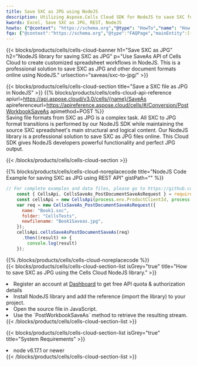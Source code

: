 ```yaml
---
title: Save SXC as JPG using NodeJS 
description: Utilizing Aspose.Cells Cloud SDK for NodeJS to save SXC format file as JPG format file. 
kwords: Excel, Save SXC as JPG, REST, NodeJS
howto: {"@context": "https://schema.org","@type": "HowTo","name": "How to save SXC as JPG using the Cells Cloud NodeJS library.","description": "How to save SXC as JPG using the Cells Cloud NodeJS library.","image": {"@type": "ImageObject"},"url": "/nodejs/saveas/sxc-to-jpg/","step": [{ "@type": "HowToStep","name": "How to save SXC as JPG using the Cells Cloud NodeJS library. step 1", "image": {"@type": "ImageObject",},"url": "/nodejs/saveas/sxc-to-jpg/","text": "Register an account at <a href='https://dashboard.aspose.cloud/'>Dashboard</a> to get free API quota & authorization details",},{ "@type": "HowToStep","name": "How to save SXC as JPG using the Cells Cloud NodeJS library. step 1", "image": {"@type": "ImageObject",},"url": "/nodejs/saveas/sxc-to-jpg/","text": "Install NodeJS library and add the reference (import the library) to your project.",},{ "@type": "HowToStep","name": "How to save SXC as JPG using the Cells Cloud NodeJS library. step 1", "image": {"@type": "ImageObject",},"url": "/nodejs/saveas/sxc-to-jpg/","text": "Open the source file in JavaScript.",},{ "@type": "HowToStep","name": "How to save SXC as JPG using the Cells Cloud NodeJS library. step 1", "image": {"@type": "ImageObject",},"url": "/nodejs/saveas/sxc-to-jpg/","text": "Use the `PostWorkbookSaveAs` method to retrieve the resulting stream.",}, ],"supply": {"@type": "HowToSupply","name": "document"},"tool": [{"@type": "HowToTool","name": "Visual Studio, Visual Studio Code, WebStorm"},{"@type": "HowToTool","name": "Aspose Cells"}],"totalTime": "PT6M"}
fqa: {"@context":"https://schema.org","@type":"FAQPage","mainEntity":[{"@type":"Question","name":"Why save file as other formats file in C# using REST API?","acceptedAnswer":{"@type":"Answer","text":"Documents are encoded in many ways, and some files may be incompatible with the software you use. To open and read such files, just save them as appropriate file formats.<br/><ol><li>Install .NET SDK and add the reference (import the library) to your project.</li><li>Open the source file in C# using REST API.</li><li>Call the PostWorkbookSaveAsRequest() method, passing an output filename with required extension.</li><li>Get the result of save as a separate file.</li></ol>"}},{"@type":"Question","name":"What file formats can I save as with your C# library?","acceptedAnswer":{"@type":"Answer","text":"We support a variety of file formats for conversion using .NET library, including XLSX, Excel, xls , PDF, CSV, HTML, Markdown, XML, PNG, JPG, TIFF, Json, TXT and many more."}},{"@type":"Question","name":"What is the maximum allowed file size for conversion using this .NET library?","acceptedAnswer":{"@type":"Answer","text":"There are no file size limits for format conversions using .NET library."}}]}
---
```



{{< blocks/products/cells/cells-cloud-banner h1="Save SXC as JPG" h2="NodeJS library for saving SXC as JPG" p="Use SaveAs API of Cells Cloud to create customized spreadsheet workflows in NodeJS. This is a professional solution to save SXC as JPG and other document formats online using NodeJS." urlsection="saveas/sxc-to-jpg/" >}}

{{< blocks/products/cells/cells-cloud-section  title="Save a SXC file as JPG in NodeJS" >}}
{{% blocks/products/cells/cells-cloud-api-reference  apiurl=https://api.aspose.cloud/v3.0/cells/{name}/SaveAs  apireferenceurl=https://apireference.aspose.cloud/cells/#/Conversion/PostWorkbookSaveAs  apimethod=POST %}}
<br/>
Saving file formats from SXC as JPG is a complex task. All SXC to JPG format transitions is performed by our NodeJS SDK while maintaining the source SXC spreadsheet's main structural and logical content. Our NodeJS library is a professional solution to save SXC as JPG files online. This Cloud SDK gives NodeJS developers powerful functionality and perfect JPG output.

{{< /blocks/products/cells/cells-cloud-section >}}

{{% blocks/products/cells/cells-cloud-noreplacecode title="NodeJS Code Example for saving SXC as JPG using REST API" gistPath="" %}}
  
```js
// For complete examples and data files, please go to https://github.com/aspose-cells-cloud/aspose-cells-cloud-node/
    const { CellsApi, CellsSaveAs_PostDocumentSaveAsRequest } = require("asposecellscloud");
    const cellsApi = new CellsApi(process.env.ProductClientId, process.env.ProductClientSecret);
    var req = new CellsSaveAs_PostDocumentSaveAsRequest({
      name: "Book1.sxc",
      folder: "CellsTests",
      newfilename: "Book1Saveas.jpg",
    });
    cellsApi.cellsSaveAsPostDocumentSaveAs(req)
      .then((result) => {
        console.log(result)
    });
```
  
{{% /blocks/products/cells/cells-cloud-noreplacecode  %}}
<br/>
{{< blocks/products/cells/cells-cloud-section-list isGrey="true"  title="How to save SXC as JPG using the Cells Cloud NodeJS library." >}}
<li>Register an account at <a href="https://dashboard.aspose.cloud/">Dashboard</a> to get free API quota & authorization details</li>
<li>Install NodeJS library and add the reference (import the library) to your project.</li>
<li>Open the source file in JavaScript.</li>
<li>Use the `PostWorkbookSaveAs` method to retrieve the resulting stream.</li>
{{< /blocks/products/cells/cells-cloud-section-list >}}

{{< blocks/products/cells/cells-cloud-section-list isGrey="true"  title="System Requirements" >}}
<li>node v6.17.1 or newer</li>
{{< /blocks/products/cells/cells-cloud-section-list >}}
